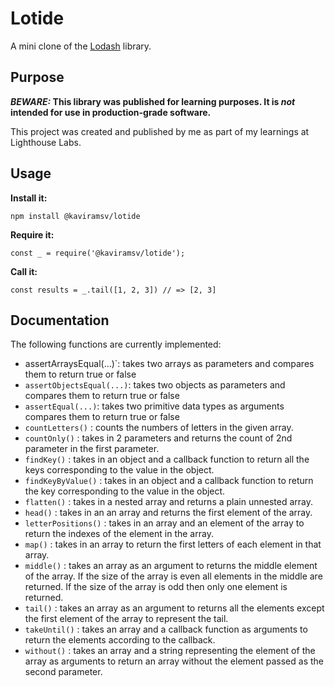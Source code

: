 # Lotide

A mini clone of the [Lodash](https://lodash.com) library.

## Purpose

**_BEWARE:_ This library was published for learning purposes. It is _not_ intended for use in production-grade software.**

This project was created and published by me as part of my learnings at Lighthouse Labs. 

## Usage

**Install it:**

`npm install @kaviramsv/lotide`

**Require it:**

`const _ = require('@kaviramsv/lotide');`

**Call it:**

`const results = _.tail([1, 2, 3]) // => [2, 3]`

## Documentation

The following functions are currently implemented:

* assertArraysEqual(...)`: takes two arrays as parameters and compares them to return true or false
* `assertObjectsEqual(...)`: takes two objects as parameters and compares them to return true or false
* `assertEqual(...)`: takes two primitive data types as arguments compares them to return true or false
* `countLetters()` : counts the numbers of letters in the given array.
* `countOnly()` : takes in 2 parameters and returns the count of 2nd parameter in the first parameter.
* `findKey()` : takes in an object and a callback function to return all the keys corresponding to the value in the object.
* `findKeyByValue()` : takes in an object and a callback function to return the key corresponding to the value in the object.
* `flatten()` : takes in a nested array and returns a plain unnested array.
* `head()` : takes in an an array and returns the first element of the array.
* `letterPositions()` : takes in an array and an element of the array to return the indexes of the element in the array.
* `map()` : takes in an array to return the first letters of each element in that array.
* `middle()` : takes an array as an argument to returns the middle element of the array. If the size of the array is even all elements in the middle are returned. If the size of the array is odd then  only one element is returned.
* `tail()` : takes an array as an argument to returns all the elements except the first element of the array to represent the tail.
* `takeUntil()` : takes an array and a callback function as arguments to return the elements according to the callback.
* `without()` : takes an array and a string representing the element of the array as arguments to return an array without the element passed as the second parameter.